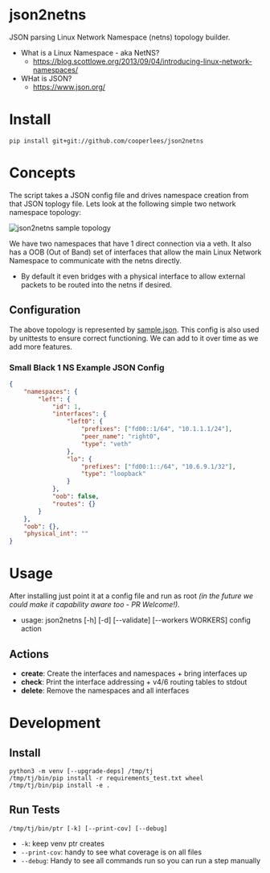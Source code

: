 # json2netns

JSON parsing Linux Network Namespace (netns) topology builder.

- What is a Linux Namespace - aka NetNS?
  - https://blog.scottlowe.org/2013/09/04/introducing-linux-network-namespaces/
- WHat is JSON?
  - https://www.json.org/

# Install

```console
pip install git+git://github.com/cooperlees/json2netns
```

# Concepts

The script takes a JSON config file and drives namespace creation from that JSON toplogy file.
Lets look at the following simple two network namespace topology:

![json2netns sample topology](https://user-images.githubusercontent.com/3005596/117493918-79af0d00-af28-11eb-96df-ba2f43d889f2.png)

We have two namespaces that have 1 direct connection via a veth. It also has a OOB (Out of Band)
set of interfaces that allow the main Linux Network Namespace to communicate with the netns directly.

- By default it even bridges with a physical interface to allow external packets to be routed into the netns if desired.

## Configuration

The above topology is represented by [sample.json](https://github.com/cooperlees/json2netns/blob/main/src/json2netns/sample.json). This config is also used by unittests to ensure correct functioning. We can add to it over time as we add more features.

### Small Black 1 NS Example JSON Config

```json
{
    "namespaces": {
        "left": {
            "id": 1,
            "interfaces": {
                "left0": {
                    "prefixes": ["fd00::1/64", "10.1.1.1/24"],
                    "peer_name": "right0",
                    "type": "veth"
                },
                "lo": {
                    "prefixes": ["fd00:1::/64", "10.6.9.1/32"],
                    "type": "loopback"
                }
            },
            "oob": false,
            "routes": {}
        }
    },
    "oob": {},
    "physical_int": ""
}
```

# Usage

After installing just point it at a config file and run as root
*(in the future we could make it capability aware too - PR Welcome!)*.

- usage: json2netns [-h] [-d] [--validate] [--workers WORKERS] config action


## Actions

- **create**: Create the interfaces and namespaces + bring interfaces up
- **check**: Print the interface addressing + v4/6 routing tables to stdout
- **delete**: Remove the namespaces and all interfaces

# Development

## Install

```console
python3 -m venv [--upgrade-deps] /tmp/tj
/tmp/tj/bin/pip install -r requirements_test.txt wheel
/tmp/tj/bin/pip install -e .
````

## Run Tests

```console
/tmp/tj/bin/ptr [-k] [--print-cov] [--debug]
```

- `-k`: keep venv ptr creates
- `--print-cov`: handy to see what coverage is on all files
- `--debug`: Handy to see all commands run so you can run a step manually